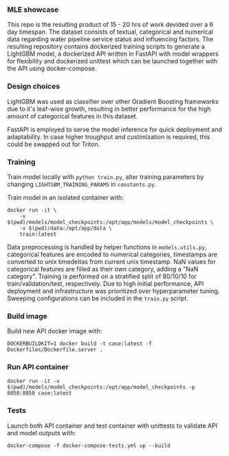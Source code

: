 ### MLE showcase
This repo is the resulting product of 15 - 20 hrs of work devided over a 6 day timespan. The dataset consists of textual, categorical and numerical data regarding water pipeline service status and influencing factors. The resulting repository contains dockerized training scripts to generate a LightGBM model, a dockerized API written in FastAPI with model wrappers for flexibility and dockerized unittest which can be launched together with the API using docker-compose.

### Design choices
LightGBM was used as classifier over other Gradient Boosting frameworks due to it's leaf-wise growth, resulting in better performance for the high amount of categorical features in this dataset. 

FastAPI is employed to serve the model inference for quick deployment and adaptability. In case higher troughput and custimization is required, this could be swapped out for Triton.

### Training
Train model locally with `python train.py`, alter training parameters by changing `LIGHTGBM_TRAINING_PARAMS` in `constants.py`.

Train model in an isolated container with:
```
docker run -it \
    -v $(pwd)/models/model_checkpoints:/opt/app/models/model_checkpoints \
    -v $(pwd)/data:/opt/app/data \
    train:latest
```

Data preprocessing is handled by helper functions in `models.utils.py`, categorical features are encoded to numerical categories, timestamps are converted to unix timedeltas from current unix timestamp. NaN values for categorical features are filled as their own category, adding a "NaN category". Training is performed on a stratified split of 80/10/10 for train/validation/test, respectively. Due to high initial performance, API deployment and infrastructure was prioritized over hyperparameter tuning. Sweeping configurations can be included in the `train.py` script.

### Build image
Build new API docker image with: 
```
DOCKERBUILDKIT=1 docker build -t case:latest -f Dockerfiles/Dockerfile.server .
```

### Run API container
```
docker run -it -v $(pwd)/models/model_checkpoints:/opt/app/model_checkpoints -p 8050:8050 case:latest
```

### Tests
Launch both API container and test container with unittests to validate API and model outputs with:
```
docker-compose -f docker-compose-tests.yml up --build
```
